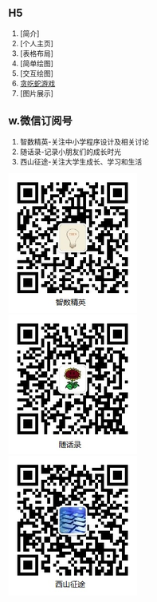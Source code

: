 ## H5

1. [简介]<!-- (1.intro/) -->
2. [个人主页]<!-- (2.home/) -->
3. [表格布局]<!-- (3.table/) -->
4. [简单绘图]<!-- (4.draw/) -->
5. [交互绘图]<!-- (5.circle/) -->
6. [贪吃蛇游戏](6.snake/)
7. [图片展示]<!-- (7.swiper/) -->

## w.微信订阅号

1. 智数精英-关注中小学程序设计及相关讨论
2. 随话录-记录小朋友们的成长时光
2. 西山征途-关注大学生成长、学习和生活

![欢迎关注“智数精英”订阅号](assets/me/img/idea8.jpg)
![欢迎关注“随话录”订阅号](assets/me/img/shl8.jpg)
![欢迎关注“西山征途”订阅号](assets/me/img/xszt8.jpg)


 
